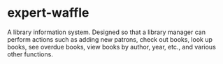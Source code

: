 # expert-waffle
A library information system. Designed so that a library manager can perform actions such as adding new patrons, check out books, look up books, see overdue books, view books by author, year, etc., and various other functions.
